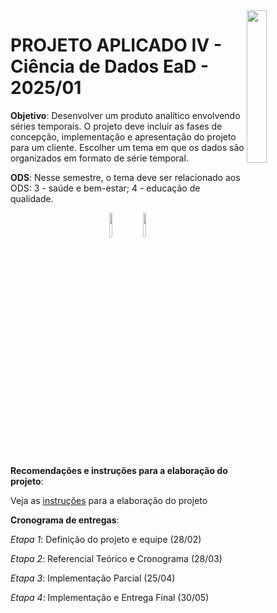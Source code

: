 <img src="https://github.com/scalabrinig/cdProjetoAplicadoIV/blob/052fdb52ae91ec7ce4ad04086f96803e9f1073d0/figuras/mackenzie_logo.jpg" width="25%" align="right"/>


# **PROJETO APLICADO IV - Ciência de Dados EaD - 2025/01**

**Objetivo**: Desenvolver um produto analítico envolvendo séries temporais. O projeto deve incluir as fases de concepção, implementação e apresentação do projeto para um cliente. Escolher um tema em que os dados são organizados em formato de série temporal.

**ODS**: Nesse semestre, o tema deve ser relacionado aos ODS: 3 - saúde e bem-estar; 4 - educação de qualidade.

<p align="center">
  <img src="https://github.com/scalabrinig/cdProjetoAplicadoIV/blob/1cbc699eb401a201e2b313d97f3eee6981ddcaea/figuras/sdg_03.svg" width="10%" align="center"/>
  <img src="https://github.com/scalabrinig/cdProjetoAplicadoIV/blob/1cbc699eb401a201e2b313d97f3eee6981ddcaea/figuras/sdg_04.svg" width="10%" align="center"/>
</p>


**Recomendações e instruções para a elaboração do projeto**:

Veja as [instruções](https://github.com/scalabrinig/cdProjetoAplicadoIV/blob/master/projeto/cd_projeto_aplicado_IV.ipynb) para a elaboração do projeto


**Cronograma de entregas**:

_Etapa 1_: Definição do projeto e equipe (28/02)

_Etapa 2_: Referencial Teórico e Cronograma (28/03)

_Etapa 3_: Implementação Parcial (25/04)

_Etapa 4_: Implementação e Entrega Final (30/05)

